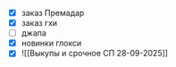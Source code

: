 - [x] заказ Премадар
- [x] заказ гхи
- [ ] джапа 
- [x] новинки глокси
- [x] ![[Выкупы и срочное СП 28-09-2025]]